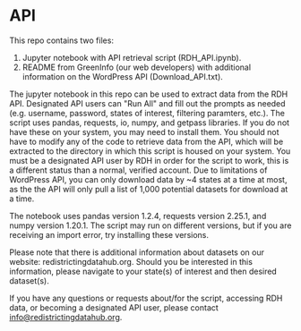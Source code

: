 # API
This repo contains two files:

1. Jupyter notebook with API retrieval script (RDH_API.ipynb).
2. README from GreenInfo (our web developers) with additional information on the WordPress API (Download_API.txt).

The jupyter notebook in this repo can be used to extract data from the RDH API. Designated API users can "Run All" and fill out the prompts as needed (e.g. username, password, states of interest, filtering paramters, etc.). The script uses pandas, requests, io, numpy, and getpass libraries. If you do not have these on your system, you may need to install them. You should not have to modify any of the code to retrieve data from the API, which will be extracted to the directory in which this script is housed on your system. You must be a designated API user by RDH in order for the script to work, this is a different status than a normal, verified account. Due to limitations of WordPress API, you can only download data by ~4 states at a time at most, as the the API will only pull a list of 1,000 potential datasets for download at a time.

The notebook uses pandas version 1.2.4, requests version 2.25.1, and numpy version 1.20.1. The script may run on different versions, but if you are receiving an import error, try installing these versions.

 Please note that there is additional information about datasets on our website: redistrictingdatahub.org. Should you be interested in this information, please navigate to your state(s) of interest and then desired dataset(s).

If you have any questions or requests about/for the script, accessing RDH data, or becoming a designated API user, please contact info@redistrictingdatahub.org. 
